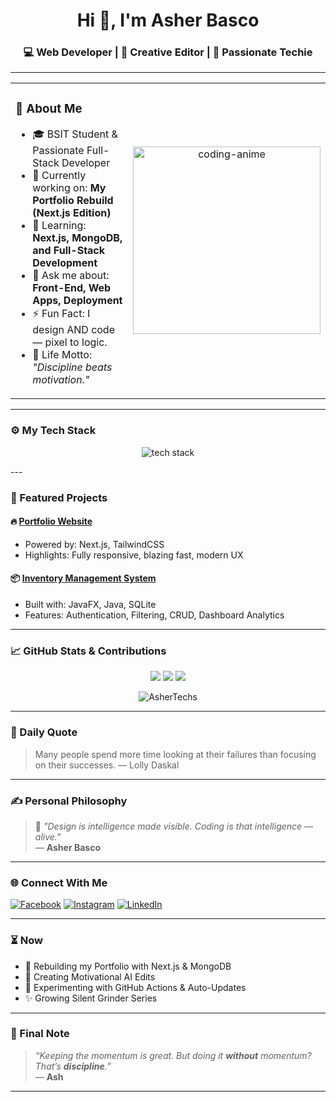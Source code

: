<h1 align="center">Hi 👋, I'm Asher Basco</h1>
<h3 align="center">💻 Web Developer | 🎥 Creative Editor | 🚀 Passionate Techie</h3>

---

<table>
  <tr>
    <td>
      <h3>🚀 About Me</h3>
      <ul>
        <li>🎓 BSIT Student & Passionate Full-Stack Developer</li>
        <li>🔭 Currently working on: <strong>My Portfolio Rebuild (Next.js Edition)</strong></li>
        <li>🌱 Learning: <strong>Next.js, MongoDB, and Full-Stack Development</strong></li>
        <li>💬 Ask me about: <strong>Front-End, Web Apps, Deployment</strong></li>
        <li>⚡ Fun Fact: I design AND code — pixel to logic.</li>
        <li>🎯 Life Motto: <em>"Discipline beats motivation."</em></li>
      </ul>
    </td>
    <td align="center">
      <img src="https://media.tenor.com/2uyENRmiUt0AAAAC/coding.gif" width="300" alt="coding-anime" />
    </td>
  </tr>
</table>

---

### ⚙️ My Tech Stack

<p align="center">
  <img src="https://skillicons.dev/icons?i=html,css,js,tailwind,nextjs,nodejs,mongodb,git,github,figma,react,vercel" alt="tech stack" />
</p>
---

### 📂 Featured Projects

#### 🔥 [**Portfolio Website**](#)
- Powered by: Next.js, TailwindCSS
- Highlights: Fully responsive, blazing fast, modern UX

#### 📦 [**Inventory Management System**](#)
- Built with: JavaFX, Java, SQLite
- Features: Authentication, Filtering, CRUD, Dashboard Analytics

---

### 📈 GitHub Stats & Contributions

<p align="center">
  <img src="https://github-readme-stats.vercel.app/api?username=AsherTechs&show_icons=true&theme=tokyonight" />
  <img src="https://github-readme-streak-stats.herokuapp.com/?user=AsherTechs&theme=tokyonight" />
  <img src="https://github-readme-activity-graph.vercel.app/graph?username=AsherTechs&theme=tokyo-night&hide_border=true" />
</p>

<p align="center">
  <img src="https://komarev.com/ghpvc/?username=AsherTechs&label=Profile+Views&color=0e75b6&style=flat" alt="AsherTechs" />
</p>

---

### 🔁 Daily Quote

<!--START_SECTION:quote-->
> Many people spend more time looking at their failures than focusing on their successes. — Lolly Daskal
<!--END_SECTION:quote-->

---

### ✍️ Personal Philosophy

> 🧠 _"Design is intelligence made visible. Coding is that intelligence — alive."_  
> — **Asher Basco**

---

### 🌐 Connect With Me

[![Facebook](https://img.shields.io/badge/Facebook-1877F2?style=for-the-badge&logo=facebook&logoColor=white)](https://facebook.com/DayDreameeerrr)
[![Instagram](https://img.shields.io/badge/Instagram-E4405F?style=for-the-badge&logo=instagram&logoColor=white)](https://instagram.com/_devasher_)
[![LinkedIn](https://img.shields.io/badge/LinkedIn-0A66C2?style=for-the-badge&logo=linkedin&logoColor=white)](https://linkedin.com/in/asher-basco-370bb828a)

---

### ⏳ Now

- 🚀 Rebuilding my Portfolio with Next.js & MongoDB
- 🎥 Creating Motivational AI Edits
- 🧪 Experimenting with GitHub Actions & Auto-Updates
- ✨ Growing Silent Grinder Series

---

### 🐺 Final Note

> _“Keeping the momentum is great. But doing it **without** momentum? That’s **discipline**.”_  
> — **Ash**

---

